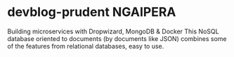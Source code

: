 # devblog-prudent NGAIPERA
Building microservices with Dropwizard, MongoDB & Docker
This NoSQL database oriented to documents (by documents like JSON) combines some of the features from relational databases, easy to use.
